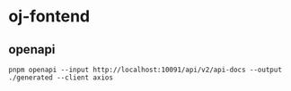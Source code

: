# oj-fontend

## openapi
`pnpm openapi --input http://localhost:10091/api/v2/api-docs --output ./generated --client axios`